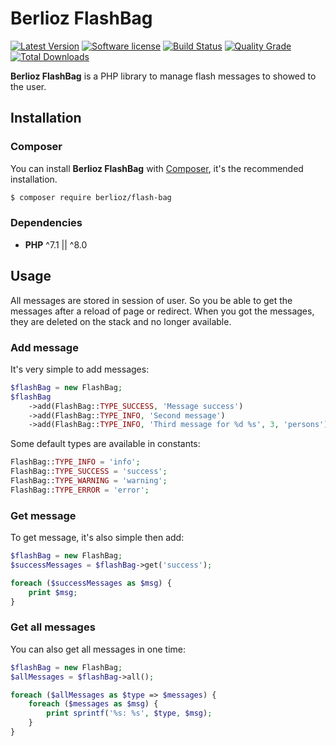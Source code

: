 # Berlioz FlashBag

[![Latest Version](https://img.shields.io/packagist/v/berlioz/flash-bag.svg?style=flat-square)](https://github.com/BerliozFramework/FlashBag/releases)
[![Software license](https://img.shields.io/github/license/BerliozFramework/FlashBag.svg?style=flat-square)](https://github.com/BerliozFramework/FlashBag/blob/develop/LICENSE)
[![Build Status](https://img.shields.io/github/workflow/status/BerliozFramework/FlashBag/Tests/main.svg?style=flat-square)](https://github.com/BerliozFramework/FlashBag/actions/workflows/tests.yml?query=branch%3Amain)
[![Quality Grade](https://img.shields.io/codacy/grade/9f0ac8ab057549ce95d0dda7d29fa909/main.svg?style=flat-square)](https://www.codacy.com/manual/BerliozFramework/FlashBag)
[![Total Downloads](https://img.shields.io/packagist/dt/berlioz/flash-bag.svg?style=flat-square)](https://packagist.org/packages/berlioz/flash-bag)

**Berlioz FlashBag** is a PHP library to manage flash messages to showed to the user.


## Installation

### Composer

You can install **Berlioz FlashBag** with [Composer](https://getcomposer.org/), it's the recommended installation.

```bash
$ composer require berlioz/flash-bag
```

### Dependencies

* **PHP** ^7.1 || ^8.0


## Usage

All messages are stored in session of user. So you be able to get the messages after a reload of page or redirect.
When you got the messages, they are deleted on the stack and no longer available.

### Add message

It's very simple to add messages:

```php
$flashBag = new FlashBag;
$flashBag
    ->add(FlashBag::TYPE_SUCCESS, 'Message success')
    ->add(FlashBag::TYPE_INFO, 'Second message')
    ->add(FlashBag::TYPE_INFO, 'Third message for %d %s', 3, 'persons');
```

Some default types are available in constants:

```php
FlashBag::TYPE_INFO = 'info';
FlashBag::TYPE_SUCCESS = 'success';
FlashBag::TYPE_WARNING = 'warning';
FlashBag::TYPE_ERROR = 'error';
```

### Get message

To get message, it's also simple then add:

```php
$flashBag = new FlashBag;
$successMessages = $flashBag->get('success');

foreach ($successMessages as $msg) {
    print $msg;
}
```

### Get all messages

You can also get all messages in one time:

```php
$flashBag = new FlashBag;
$allMessages = $flashBag->all();

foreach ($allMessages as $type => $messages) {
    foreach ($messages as $msg) {
        print sprintf('%s: %s', $type, $msg);
    }
}
```